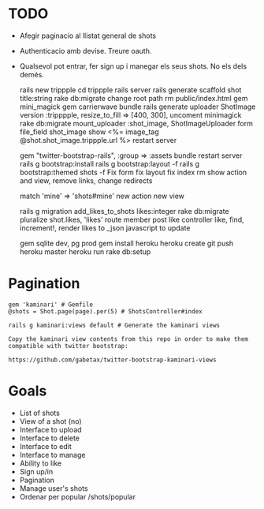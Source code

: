# TODO

- Afegir paginacio al llistat general de shots
- Authenticacio amb devise. Treure oauth.
- Qualsevol pot entrar, fer sign up i manegar els seus shots. No els dels
  demés.


    rails new trippple
    cd trippple
    rails server
    rails generate scaffold shot title:string
    rake db:migrate
    change root path
    rm public/index.html
    gem mini_magick
    gem carrierwave
    bundle
    rails generate uploader ShotImage
    version :tripppple, resize_to_fill => [400, 300], uncoment minimagick
    rake db:migrate
    mount_uploader :shot_image, ShotImageUploader
    form file_field shot_image
    show <%= image_tag @shot.shot_image.trippple.url %>
    restart server

    gem "twitter-bootstrap-rails", :group => :assets
    bundle
    restart server
    rails g bootstrap:install
    rails g bootstrap:layout -f
    rails g bootstrap:themed shots -f
    Fix form
    fix layout
    fix index
    rm show action and view, remove links, change redirects


    match 'mine' => 'shots#mine'
    new action
    new view

    rails g migration add_likes_to_shots likes:integer
    rake db:migrate
    pluralize shot.likes, 'likes'
    route member post like
    controller like, find, increment!, render likes to _json
    javascript to update


    gem sqlite dev, pg prod
    gem install heroku
    heroku create
    git push heroku master
    heroku run rake db:setup

# Pagination

    gem 'kaminari' # Gemfile
    @shots = Shot.page(page).per(5) # ShotsController#index

    rails g kaminari:views default # Generate the kaminari views

    Copy the kaminari view contents from this repo in order to make them
    compatible with twitter bootstrap:

    https://github.com/gabetax/twitter-bootstrap-kaminari-views


# Goals

- List of shots
- View of a shot (no)
- Interface to upload
- Interface to delete
- Interface to edit
- Interface to manage
- Ability to like
- Sign up/in
- Pagination
- Manage user's shots
- Ordenar per popular /shots/popular
